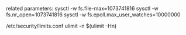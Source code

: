 related parameters:
sysctl -w fs.file-max=1073741816
sysctl -w fs.nr_open=1073741816
sysctl -w fs.epoll.max_user_watches=10000000

/etc/security/limits.conf
ulimit -n $(ulimit -Hn)

